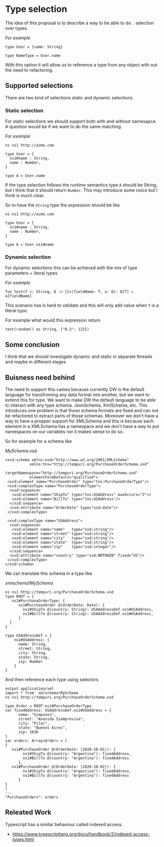 # Type selection


The idea of this proposal is to describe a way to be able to do `.` selection over types. 

*For example*

```dataweave
type User = {name: String}

type NameType = User.name
```

With this option it will allow us to reference a type from any object with out the need to refactoring.

## Supported selections

There are two kind of selections static and dynamic selections. 

### Static selection

For static selections we should support both with and without namesapce. A question would be if we want to do the same matching. 

*For example*

```dataweave
ns ns1 http://acme.com

type User = {
  ns1#name : String,
  name : Number,
}

type A = User.name
```

If the type selection follows the runtime semantics type `A` should be String, but I think that it should return `Number`. This may introduce some noice but I think is much clear.


So to have the `String` type the expression should be like

```dataweave
ns ns1 http://acme.com

type User = {
  ns1#name : String,
  name : Number,
}

type A = User.ns1#name
```

### Dynamic selection

For dynamic selections this can be achieved with the mix of type parameters + literal types

*For example*

```dataweave
fun test<T <: String, Q :< {}>(fieldName: T, a: Q): Q[T] = a[fieldName]
```

This scenario has is hard to validate and this will only add value when `T` is a literal type. 

For example what would this expression return

`test(random() as String, {"0.3": 123})` 


## Some conclusion


I think that we should investigate dynamic and static in separate threads and maybe in different stages


## Buisness need behind

The need to support this cames because currently DW is the default language for transfroming any data format into another, but we want to extend this for type. We want to make DW the default language to be able to interact with any type schema. JsonSchema, XmlSchema, etc. This introduces one problem is that those schema formats are fixed and can not be refactored to extract parts of those schemas. Moreover we don't have a way to have a propper support for XMLSchema and this is because each element in a XMLSchema has a namespace and we don't have a way to put namespaces on our variables nor it makes sense to do so. 


So for example for a schema like

*MySchema.xsd*
```
<xsd:schema xmlns:xsd="http://www.w3.org/2001/XMLSchema"
           xmlns:tns="http://tempuri.org/PurchaseOrderSchema.xsd"
           targetNamespace="http://tempuri.org/PurchaseOrderSchema.xsd"
           elementFormDefault="qualified">
 <xsd:element name="PurchaseOrder" type="tns:PurchaseOrderType"/>
 <xsd:complexType name="PurchaseOrderType">
  <xsd:sequence>
   <xsd:element name="ShipTo" type="tns:USAddress" maxOccurs="2"/>
   <xsd:element name="BillTo" type="tns:USAddress"/>
  </xsd:sequence>
  <xsd:attribute name="OrderDate" type="xsd:date"/>
 </xsd:complexType>

 <xsd:complexType name="USAddress">
  <xsd:sequence>
   <xsd:element name="name"   type="xsd:string"/>
   <xsd:element name="street" type="xsd:string"/>
   <xsd:element name="city"   type="xsd:string"/>
   <xsd:element name="state"  type="xsd:string"/>
   <xsd:element name="zip"    type="xsd:integer"/>
  </xsd:sequence>
  <xsd:attribute name="country" type="xsd:NMTOKEN" fixed="US"/>
 </xsd:complexType>
</xsd:schema>
```

We can translate this schema in a type like

*xmlschema!MySchema*

```dataweave
ns ns1 http://tempuri.org/PurchaseOrderSchema.xsd
type ROOT = {
   ns1#PurchaseOrderType: {
      ns1#PurchaseOrder @(OrderDate: Date): {
        ns1#ShipTo @(country: String): USAAddressDef.ns1#USAddress,
        ns1#BillTo @(country: String): USAAddressDef.ns1#USAddress,
      }
  }
}

type USAddressDef = {
    ns1#USAddress: {
      name: String,
      street: String,
      city: String,
      state: String,
      zip: Number
    }
}

```

And then reference each type using selectors

```dataweave
output application/xml
import * from  xmlschema!MySchema
ns ns1 http://tempuri.org/PurchaseOrderSchema.xsd

type Order = ROOT.ns1#PurchaseOrderType
var fixedAddress: USAddressDef.ns1#USAddress = {
      name: "Simpsons",
      street: "Avenida Siempreviva",
      city: "Pilar",
      state: "Buenos Aires",
      zip: 1636
}
var orders: Array<Order> = [
{
   ns1#PurchaseOrder @(OrderDate: |2020-10-01|): {
        ns1#ShipTo @(country: "Argentina"): fixedAddress,
        ns1#BillTo @(country: "Argentina"): fixedAddress
      },
   ns1#PurchaseOrder @(OrderDate: |2020-10-02|): {
        ns1#ShipTo @(country: "Argentina"): fixedAddress,
        ns1#BillTo @(country: "Argentina"): fixedAddress
      }
}
]
---
"PurchaseOrders": orders
```


## Releated Work

Typescript has a similar behaviour called indexed access.

- https://www.typescriptlang.org/docs/handbook/2/indexed-access-types.html
